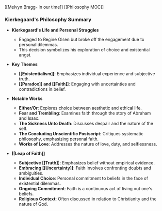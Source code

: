 [[Melvyn Bragg- in our time]]
[[Philosophy MOC]]
### Kierkegaard's Philosophy Summary

- **Kierkegaard's Life and Personal Struggles**
  - Engaged to Regine Olsen but broke off the engagement due to personal dilemmas.
  - This decision symbolizes his exploration of choice and existential angst.
- **Key Themes**
  - **[[Existentialism]]**: Emphasizes individual experience and subjective truth. 
  - **[[Paradox]] and [[Faith]]**: Engaging with uncertainties and contradictions in belief.

- **Notable Works**
  - **Either/Or**: Explores choice between aesthetic and ethical life.
  - **Fear and Trembling**: Examines faith through the story of Abraham and Isaac.
  - **The Sickness Unto Death**: Discusses despair and the nature of the self.
  - **The Concluding Unscientific Postscript**: Critiques systematic philosophy, emphasizing personal faith.
  - **Works of Love**: Addresses the nature of love, duty, and selflessness.

- **[[Leap of Faith]]**
  - **Subjective [[Truth]]**: Emphasizes belief without empirical evidence.
  - **Embracing [[Uncertainty]]**: Faith involves confronting doubts and ambiguities.
  - **Individual Choice**: Personal commitment to beliefs in the face of existential dilemmas.
  - **Ongoing Commitment**: Faith is a continuous act of living out one's beliefs.
  - **Religious Context**: Often discussed in relation to Christianity and the nature of God.
